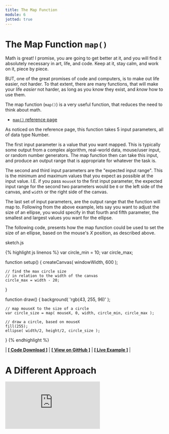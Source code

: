 ```yaml
---
title: The Map Function
module: 6
jotted: true
---
```


# The Map Function `map()`

Math is great! I promise, you are going to get better at it, and you will find it absolutely necessary in art, life, and code. Keep at it, stay calm, and work on it, piece by piece.

BUT, one of the great promises of code and computers, is to make out life easier, not harder. To that extent, there are many functions, that will make your life _easier_ not harder, as long as you know they exist, and _know_ how to use them.

The map function (`map()`) is a very useful function, that reduces the need to think about math.

- [`map()` reference page](https://p5js.org/reference/#/p5/map)

As noticed on the reference page, this function takes 5 input parameters, all of data type Number.

The first input parameter is a value that you want mapped. This is typically some output from a complex algorithm, real-world data, mouse/user input, or random number generators. The map function then can take this input, and produce an output range that is appropriate for whatever the task is.

The second and third input parameters are the "expected input range". This is the minimum and maximum values that you expect as possible at the input value. I.E. if you pass `mouseX` to the first input parameter, the expected input range for the second two parameters would be `0` or the left side of the canvas, and `width` or the right side of the canvas.

The last set of input parameters, are the output range that the function will map to. Following from the above example, lets say you want to adjust the size of an ellipse, you would specify in that fourth and fifth parameter, the smallest and largest values you want for the ellipse.

The following code, presents how the map function could be used to set the size of an ellipse, based on the mouse's _X_ position, as described above.

<div id="code-heading">sketch.js</div>


{% highlight js linenos %}
var circle_min = 10;
var circle_max;

function setup() {
    createCanvas( windowWidth, 600 );

    // find the max circle size
    // in relation to the width of the canvas
    circle_max = width - 20;
}

function draw() {
    background( 'rgb(43, 255, 96)' );

    // map mouseX to the size of a circle
    var circle_size = map( mouseX, 0, width, circle_min, circle_max );

    // draw a circle, based on mouseX
    fill(255);
    ellipse( width/2, height/2, circle_size );
}
{% endhighlight %}


<div id="jotted-demo-1" class="jotted-theme-stacked"></div>
</div>
<script>
    new Jotted(document.querySelector("#jotted-demo-1"), {
    files: [
        {
            type: "js",
            url:"https://raw.githubusercontent.com/Montana-Media-Arts/120_CreativeCoding/master/lecture_code/06/07_map_01/sketch.js"
        },
        {
            type: "html",
            url:"../../../p5_resources/index.html"
    }],
    // plugins: [ "codemirror", "console" ]
    plugins: [ "codemirror" ]
});
</script>

| [**[ Code Download ]**](https://github.com/Montana-Media-Arts/120_CreativeCoding/raw/master/lecture_code/06/07_map_01/07_map_01.zip) | [**[ View on GitHub ]**](https://github.com/Montana-Media-Arts/120_CreativeCoding/raw/master/lecture_code/06/07_map_01/) | [**[ Live Example ]**](https://montana-media-arts.github.io/120_CreativeCoding/lecture_code/06/07_map_01/) |


# A Different Approach

<div class="embed-responsive embed-responsive-16by9"><iframe class="embed-responsive-item" src="https://www.youtube.com/embed/nicMAoW6u1g" frameborder="0" allowfullscreen></iframe></div>
